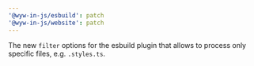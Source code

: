 ```yaml
---
'@wyw-in-js/esbuild': patch
'@wyw-in-js/website': patch
---
```


The new `filter` options for the esbuild plugin that allows to process only specific files, e.g. `.styles.ts`.
